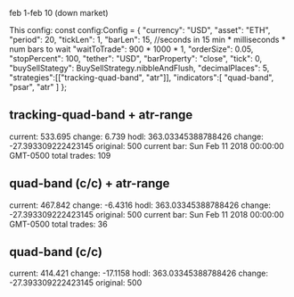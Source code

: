 
feb 1-feb 10 (down market)

This config: 
const config:Config = {
    "currency": "USD",
    "asset": "ETH",
    "period": 20,
    "tickLen": 1,
    "barLen": 15,
    //seconds in 15 min * milliseconds * num bars to wait
    "waitToTrade": 900 * 1000 * 1,
    "orderSize": 0.05,
    "stopPercent": 100,
    "tether": "USD",
    "barProperty": "close",
    "tick": 0,
    "buySellStategy": BuySellStrategy.nibbleAndFlush,
    "decimalPlaces": 5,
    "strategies":[["tracking-quad-band", "atr"]],
    "indicators":[
        "quad-band", "psar", "atr"
    ]
};

## tracking-quad-band + atr-range

current: 533.695  change: 6.739
hodl: 363.03345388788426 change: -27.393309222423145
original: 500
current bar: Sun Feb 11 2018 00:00:00 GMT-0500 total trades: 109


## quad-band (c/c) + atr-range
current: 467.842  change: -6.4316
hodl: 363.03345388788426 change: -27.393309222423145
original: 500
current bar: Sun Feb 11 2018 00:00:00 GMT-0500 total trades: 36


## quad-band (c/c) 
current: 414.421  change: -17.1158
hodl: 363.03345388788426 change: -27.393309222423145
original: 500

